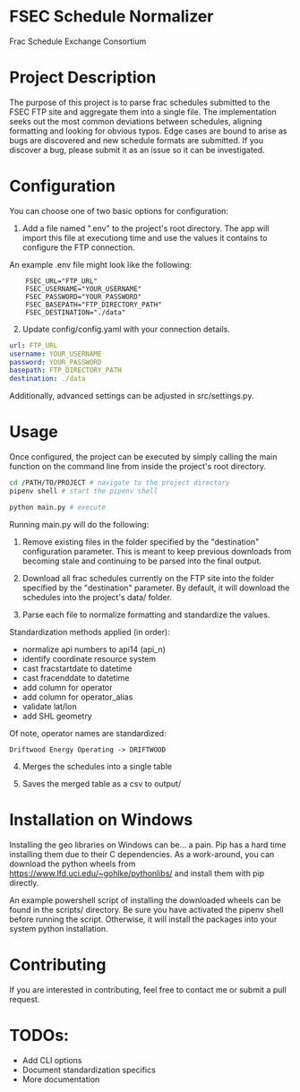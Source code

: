 # FSEC Schedule Normalizer

Frac Schedule Exchange Consortium


# Project Description

The purpose of this project is to parse frac schedules submitted to the FSEC FTP
site and aggregate them into a single file. The implementation seeks out the most
common deviations between schedules, aligning formatting and looking for obvious
typos.  Edge cases are bound to arise as bugs are discovered and new schedule
formats are submitted.  If you discover a bug, please submit it as an issue so it
can be investigated.

# Configuration

You can choose one of two basic options for configuration:

1) Add a file named ".env" to the project's root directory.  The app will import
   this file at executiong time and use the values it contains to configure the
   FTP connection.

An example .env file might look like the following:

```env
    FSEC_URL="FTP_URL"
    FSEC_USERNAME="YOUR_USERNAME"
    FSEC_PASSWORD="YOUR_PASSWORD"
    FSEC_BASEPATH="FTP_DIRECTORY_PATH"
    FSEC_DESTINATION="./data"
```


2) Update config/config.yaml with your connection details.

```yaml
url: FTP_URL
username: YOUR_USERNAME
password: YOUR_PASSWORD
basepath: FTP_DIRECTORY_PATH
destination: ./data
```

Additionally, advanced settings can be adjusted in src/settings.py.

# Usage

Once configured, the project can be executed by simply calling the main function
on the command line from inside the project's root directory.

```bash
cd /PATH/TO/PROJECT # navigate to the project directory
pipenv shell # start the pipenv shell

python main.py # execute
```

Running main.py will do the following:

1) Remove existing files in the folder specified by the "destination" configuration
   parameter.  This is meant to keep previous downloads from becoming stale and
   continuing to be parsed into the final output.

2) Download all frac schedules currently on the FTP site into
   the folder specified by the "destination" parameter. By default,
   it will download the schedules into the project's data/ folder.

3) Parse each file to normalize formatting and standardize the values.

Standardization methods applied (in order):
 - normalize api numbers to api14 (api_n)
 - identify coordinate resource system
 - cast fracstartdate to datetime
 - cast fracenddate to datetime
 - add column for operator
 - add column for operator_alias
 - validate lat/lon
 - add SHL geometry

Of note, operator names are standardized:

```
Driftwood Energy Operating -> DRIFTWOOD
```

4) Merges the schedules into a single table

5) Saves the merged table as a csv to output/


# Installation on Windows

Installing the geo libraries on Windows can be... a pain.  Pip has a hard time
installing them due to their C dependencies.  As a work-around, you can download
the python wheels from https://www.lfd.uci.edu/~gohlke/pythonlibs/ and install
them with pip directly.

An example powershell script of installing the downloaded wheels can be found
in the scripts/ directory.  Be sure you have activated the pipenv shell before
running the script. Otherwise, it will install the packages into your system
python installation.


# Contributing

If you are interested in contributing, feel free to contact me or submit a pull
request.


# TODOs:

- Add CLI options
- Document standardization specifics
- More documentation